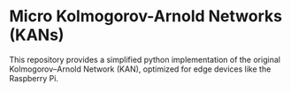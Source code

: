 # Micro Kolmogorov-Arnold Networks (KANs)

This repository provides a simplified python implementation of the original Kolmogorov–Arnold Network (KAN), optimized for edge devices like the Raspberry Pi.
